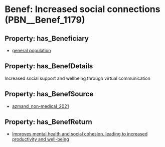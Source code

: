 # Benef: __Increased social connections__ (PBN__Benef_1179)

## Property: has_Beneficiary

* [general population](../Stakeholder/PBN__Stakeholder_9)

## Property: has_BenefDetails

Increased social support and wellbeing through virtual communication

## Property: has_BenefSource

* [azmand_non-medical_2021](../Article/PBN__Article_243)

## Property: has_BenefReturn

* [Improves mental health and social cohesion, leading to increased productivity and well-being](../BenefReturn/PBN__BenefReturn_1313)

